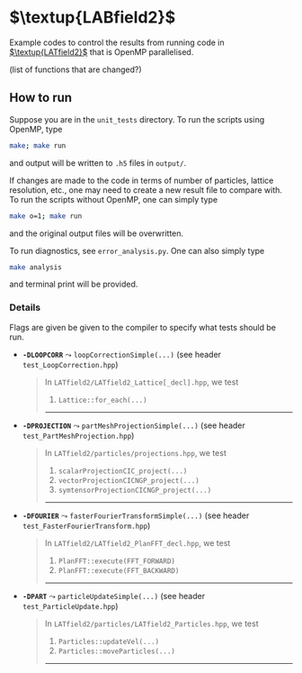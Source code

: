 # $\textup{LABfield2}$

Example codes to control the results from running code in [$\textup{LATfield2}$](https://github.com/nannabryne/LATfield2/tree/master) that is OpenMP parallelised.

(list of functions that are changed?)

## How to run
Suppose you are in the `unit_tests` directory.
To run the scripts using OpenMP, type
```bash
make; make run
```
and output will be written to `.h5` files in `output/`. 

If changes are made to the code in terms of number of particles, lattice resolution, etc., one may need to create a new result file to compare with. To run the scripts without OpenMP, one can simply type
```bash
make o=1; make run
```
and the original output files will be overwritten.

To run diagnostics, see `error_analysis.py`. One can also simply type
```bash
make analysis
```
and terminal print will be provided.

### Details
Flags are given be given to the compiler to specify what tests should be run.
- **`-DLOOPCORR`** $\leadsto$ `loopCorrectionSimple(...)` (see header `test_LoopCorrection.hpp`)
    >In `LATfield2/LATfield2_Lattice[_decl].hpp`, we test
    >1.  `Lattice::for_each(...)`
    > ---

- **`-DPROJECTION`** $\leadsto$ `partMeshProjectionSimple(...)` (see header `test_PartMeshProjection.hpp`)
    > In `LATfield2/particles/projections.hpp`, we test
    > 1. `scalarProjectionCIC_project(...)`
    > 2. `vectorProjectionCICNGP_project(...)`
    > 3. `symtensorProjectionCICNGP_project(...)`
    > ---
- **`-DFOURIER`** $\leadsto$ `fasterFourierTransformSimple(...)` (see header `test_FasterFourierTransform.hpp`)
    > In `LATfield2/LATfield2_PlanFFT_decl.hpp`, we test
    > 1. `PlanFFT::execute(FFT_FORWARD)`
    > 2. `PlanFFT::execute(FFT_BACKWARD)`
    > ---
- **`-DPART`** $\leadsto$ `particleUpdateSimple(...)` (see header `test_ParticleUpdate.hpp`)
    > In `LATfield2/particles/LATfield2_Particles.hpp`, we test
    > 1. `Particles::updateVel(...)`
    > 2. `Particles::moveParticles(...)`
    > ---


<!-- 

---
---
---
---
---
# $\textup{LABfield2}$
Boilerplate examples and unit tests for investigating performance of $\textup{LATfield2}$.

---

># TODO:
>- [x] Find a simple way of saving the parameters (`dim`, `npts` etc.) that was used to get the output?
>- [x] Find appropriate simulation parameters and parallel grid for automatically running tests (these can quite easily be changed)
>- [ ] Focus on the timing of each separate process (function call), rather than the runtime for the whole example
>- [ ] Deal with the issue that the reference data (`unit_tests/**/org_output.h5`) are way too large for git 
>   - maybe simply save samples in a tarball? 
>   - be ok that they will be saved locally?
>   - only save & compare slices of (or coarse-gridded) cubes? (I think this is a good option)
>- [ ] Mind the type of computer that is used -- find a way to be consistent about this
>- [ ] Hybrid programming: Masteronly approach (vector mode) ? or tasking (funneled or multithreaded)?


---

# Unit tests
We provide a number of unit tests for evaluating the performance (enhancement) of different parts of $\textup{LATfield2}$. Each test represent a boilerplate example of some computation, placed in folders in `unit_tests/`. The results of said computation are to be saved (`fresh_output.h5`) and compared with the corresponding results (`org_output.h5`). The latter contains results produced with $\textup{LATfield2}$ _before_ any changes are made.[^1]

[^1]: I.e. prior to 26/06/23.

Note that each example (unit) includes several function calls (computations) to $\textup{LATfield2}$. A part of the result is saved and compared to the original result to make sure the changes do not alter the calculations.

>Efficiency for a computation with $n$ compute processes and execution time $T$ is $\mathcal{E}(n)=\frac{n_{\mathrm{ref}} T_{\mathrm{ref}}}{nT}$, where $n_{\mathrm{ref}}$ is the number of processes used in the original simulation and $T_{\mathrm{ref}}$ is the original simulation time. We primarily use $n_{\mathrm{ref}}=64$. 


## **(a)** Field manipulation
> look-up folder: `unit_tests/field_manipulation/`

The boilerplate example is that of a linear combination between two fields. 


## **(b)** Execution of fast Fourier transform
> look-up folder: `unit_tests/fft_execution/`



## **(c)** Particle-mesh projection
> look-up folder: `unit_tests/particle_mesh_projection/`


# notes:
- Remember to think of race conditions!! Should maybe our code check whether we are in the danger zone or not?
- Performance enhancement & reduction in mem.  footprint -->
